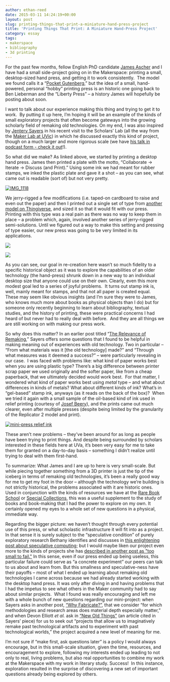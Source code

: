 ```yaml
---
author: ethan-reed
date: 2015-03-11 14:24:19+00:00
layout: post
slug: printing-things-that-print-a-miniature-hand-press-project
title: 'Printing Things That Print: A Miniature Hand-Press Project'
category: essay
tags:
- makerspace
- bibliography
- 3d printing
---
```


For the past few months, fellow English PhD candidate [James Ascher](https://twitter.com/jpsa) and I have had a small side-project going on in the Makerspace: printing a small, desktop-sized hand press, and getting it to work consistently.  The model we found calls it a “[Pocket Gutenberg](http://www.thingiverse.com/thing:113044),” but the idea of a small, hand-powered, personal “hobby” printing press is an historic one going back to Ben Lieberman and the “Liberty Press” – a history James will hopefully be posting about soon.

I want to talk about our experience making this thing and trying to get it to work.  By putting it up here, I’m hoping it will be an example of the kinds of small exploratory projects that often become gateways into the growing scholarly field of remaking old technologies. On my end, I was also inspired by [Jentery Sayers](http://www.jenterysayers.com/) in his recent visit to the Scholars’ Lab (all the way from the [Maker Lab at UVic](http://maker.uvic.ca/)) in which he discussed exactly this kind of project, though on a much larger and more rigorous scale (we have [his talk in podcast form - check it out](http://scholarslab.org/podcasts/podcast-jentery-sayers-on-remaking-the-past/)!).

So what did we make? As linked above, we started by printing a desktop hand press. James then printed a plate with the motto, “Collaborate -> Iterate -> Discuss (and Print).” Using some ink we had meant for rubber stamps, we inked the plastic plate and gave it a shot – as you can see, what came out is readable (sort of) but not very pretty.


[![IMG_1118](http://static.scholarslab.org/wp-content/uploads/2015/02/IMG_1118-300x225.jpg)](http://static.scholarslab.org/wp-content/uploads/2015/02/IMG_1118.jpg)


We jerry-rigged a few modifications (i.e. taped-on cardboard to raise and even out the paper) and then I printed out a single set of type from [another model on Thingiverse](http://www.thingiverse.com/thing:296026), and sized it so that it would fit with our press. Printing with this type was a real pain as there was no way to keep them in place – a problem which, again, involved another series of jerry-rigged semi-solutions. Until we figured out a way to make this setting and pressing of type easier, our new press was going to be very limited in its applications.

![](https://static.scholarslab.org/wp-content/uploads/2015/02/IMG_1075-e1425004166838.jpg)

![](https://static.scholarslab.org/wp-content/uploads/2015/02/mini-press-hi-james-e1425004056929.jpg)

As you can see, our goal in re-creation here wasn’t so much fidelity to a specific historical object as it was to explore the capabilities of an older technology (the hand-press) shrunk down in a new way to an individual desktop size that anyone could use on their own. Clearly, even this more modest goal led to a series of joyful problems.  It turns out stamp ink is, well, mainly meant for stamps, and that not all paper is created equal.  These may seem like obvious insights (and I’m sure they were to James, who knows much more about books as physical objects than I do) but for someone only recently beginning to learn about bibliography, textual studies, and the history of printing, these were practical concerns I had heard of but never had to really deal with before.  And they are all things we are still working on with making our press work.

So why does this matter? In an earlier post titled “[The Relevance of Remaking](http://maker.uvic.ca/remaking/),” Sayers offers some questions that I found to be helpful in making meaning out of experiences with old technology. Two in particular – “From what materials was it [the old technology] made?” and “Through what measures was it deemed a success?” – were particularly revealing in our case.  I was faced with problems like: what kind of paper works best when you are using plastic type? There’s a big difference between printer scrap paper we used originally and the softer paper, like from a cheap paperback, that we ultimately decided would work best.  For that matter, I wondered what kind of paper works best using _metal_ type – and what about differences in kinds of metals? What about different kinds of ink? What’s in “gel-based” stamp ink, anyways (as it reads on the back of the box)?  When we tried it again with a small sample of the oil-based kind of ink used in relief printing (courtesy of [Josef Beery](http://www.josefbeery.com/)), and the prints came out much clearer, even after multiple presses (despite being limited by the granularity of the Replicator 2 model and print).


[![mini-press relief ink](http://static.scholarslab.org/wp-content/uploads/2015/02/mini-press-relief-ink-e1425004210362-225x300.jpg)](http://static.scholarslab.org/wp-content/uploads/2015/02/mini-press-relief-ink.jpg)


These aren’t new problems – they’ve been around for as long as people have been trying to print things. And despite being surrounded by scholars interested in these fields here at UVa, it’s been very easy for me to take them for granted on a day-to-day basis – something I didn’t realize until trying to deal with them first-hand.

To summarize: What James and I are up to here is very small-scale. But while piecing together something from a 3D printer is just the tip of the iceberg in terms of remaking old technologies, it’s been a really good way for me to get my foot in the door – although the technology we’re building is not strictly historical, the problems associated with it are historic ones.  Used in conjunction with the kinds of resources we have at the [Rare Book School](http://www.rarebookschool.org/) or [Special Collections](http://small.library.virginia.edu/), this was a useful supplement to the study of books and book-making that I had the power to explore on my own. It certainly opened my eyes to a whole set of new questions in a physical, immediate way.

Regarding the bigger picture: we haven’t thought through every potential use of this press, or what scholastic infrastructure it will fit into as a project.  In that sense it is surely subject to the “speculative condition” of purely exploratory research Bethany identifies and discusses in [this enlightening post about speculative computing](http://nowviskie.org/2014/speculative-computing/); but I would maybe liken our project even more to the kinds of projects she has [described in another post as "too small to fail."](http://nowviskie.org/2012/too-small-to-fail/) In this sense, even if our press ended up being useless, this particular failure could serve as “a concrete experiment” our peers can talk to us about and learn from. But this smallness and speculative-ness have their payoffs – most of what I ended up learning about remaking old technologies I came across because we had already started working with the desktop hand press. It was only after diving in and having problems that I had the impetus to see what others in the Maker community had to say about similar projects.  What I found was really encouraging and left me with a whole bunch of new questions regarding our mini-project: when Sayers asks in another post, [“Why Fabricate?”](http://maker.uvic.ca/whyfab/), that we consider “for which methodologies and research areas does material depth especially matter,” and when Devon Elliott _et al._ ask in [“New Old Things”](http://www.cjc-online.ca/index.php/journal/article/view/2506) (an article cited in Sayers’ piece) for us to seek out “projects that allow us to imaginatively remake past technological artifacts and to experiment with past technological worlds,” the project acquired a new level of meaning for me.

I’m not sure if “make first, ask questions later” is a policy I would always encourage, but in this small-scale situation, given the time, resources, and encouragement to explore, following my interests ended up leading to not only to real, living problems, but also real opportunities to combine my work at the Makerspace with my work in literary study. Success!  In this instance, exploration resulted in the surprise of discovering a new set of important questions already being explored by others.

